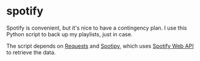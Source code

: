 # spotify

Spotify is convenient, but it's nice to have a contingency plan. I use this Python script to back up my playlists, just in case.

The script depends on [Requests](https://github.com/kennethreitz/requests) and [Spotipy](https://github.com/plamere/spotipy), which uses [Spotify Web API](https://developer.spotify.com/web-api/) to retrieve the data.
